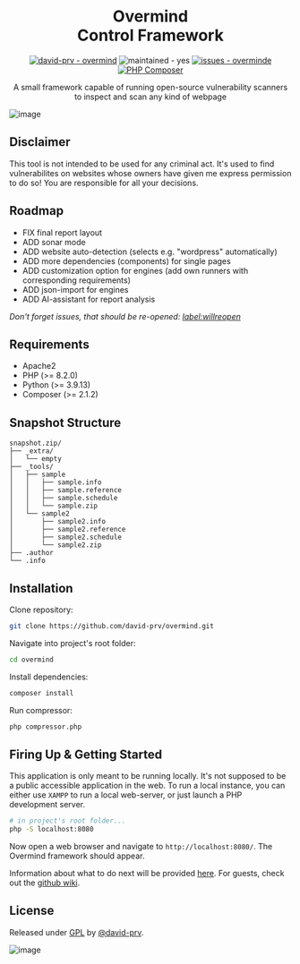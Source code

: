 <h1 align="center">
 Overmind<br/>
 Control Framework
</h1>
<p align="center">
 <a href="https://github.com/david-prv/overmind" title="Go to GitHub repo"><img src="https://img.shields.io/static/v1?label=david-prv&amp;message=overmind&amp;color=blue&amp;logo=github" alt="david-prv - overmind"></a>
 <img src="https://img.shields.io/badge/maintained-yes-blue" alt="maintained - yes">
 <a href="https://github.com/david-prv/overmind/issues"><img src="https://img.shields.io/github/issues/david-prv/overmind" alt="issues - overminde"></a>
 <a href="https://github.com/david-prv/overmind/actions/workflows/php.yml"><img src="https://github.com/david-prv/overmind/actions/workflows/php.yml/badge.svg" alt="PHP Composer"></a>
</p>
<p align="center">
 A small framework capable of running open-source vulnerability scanners to inspect and scan any kind of webpage<br>
</p>

![image](https://github.com/david-prv/overmind/assets/66866223/55146a5a-9ae0-4e08-8dcf-acff8898c298)

## Disclaimer

This tool is not intended to be used for any criminal act. It's used to find vulnerabilites on websites whose owners
have given me express permission to do so! You are responsible for all your decisions.

## Roadmap

- FIX final report layout
- ADD sonar mode
- ADD website auto-detection (selects e.g. "wordpress" automatically)
- ADD more dependencies (components) for single pages
- ADD customization option for engines (add own runners with corresponding requirements)
- ADD json-import for engines
- ADD AI-assistant for report analysis

*Don't forget issues, that should be
re-opened: [label:willreopen](https://github.com/david-prv/overmind/issues?q=is%3Aissue+label%3Awillreopen)*

## Requirements

- Apache2
- PHP (>= 8.2.0)
- Python (>= 3.9.13)
- Composer (>= 2.1.2)

## Snapshot Structure

```
snapshot.zip/
├── _extra/
│   └── empty
├── _tools/
│   ├── sample
│   │   ├── sample.info
│   │   ├── sample.reference
│   │   ├── sample.schedule
│   │   └── sample.zip
│   └── sample2
│       ├── sample2.info
│       ├── sample2.reference
│       ├── sample2.schedule
│       └── sample2.zip
├── .author
└── .info
```

## Installation

Clone repository:

```bash
git clone https://github.com/david-prv/overmind.git
```

Navigate into project's root folder:

```bash
cd overmind
```

Install dependencies:

```bash
composer install
```

Run compressor:

```bash
php compressor.php
```

## Firing Up & Getting Started

This application is only meant to be running locally. It's not supposed to be a public accessible application in the
web. To run a local instance, you can either use `XAMPP` to run a local web-server, or just launch a PHP development
server.

```bash
# in project's root folder...
php -S localhost:8080
```

Now open a web browser and navigate to `http://localhost:8080/`. The Overmind framework should appear.

Information about what to do next will be
provided [here](https://wiki.etage-4.de/books/eigenentwicklung/chapter/scanner-bundle). For guests, check out
the [github wiki](/#).

## License

Released under [GPL](/LICENSE) by [@david-prv](https://github.com/david-prv).  

![image](https://github.com/david-prv/overmind/assets/66866223/385b8bb1-4dc1-48f9-bfc7-e58be51823f1)
